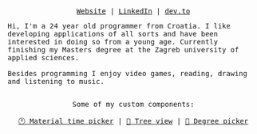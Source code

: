 <p align="center">
  <samp>
    <a href="https://matijanovosel.com">Website</a> |
    <a href="https://www.linkedin.com/in/matijanovosel">LinkedIn</a> |
    <a href="https://dev.to/matijanovosel">dev.to</a>
  </samp>
</p>
<samp>
  Hi, I'm a 24 year old programmer from Croatia. I like developing applications of all sorts and have been interested in doing so from a young age. Currently finishing my Masters degree at the Zagreb university of applied sciences.<br/><br />
  Besides programming I enjoy video games, reading, drawing and listening to music. <br /> <br />
</samp>
<p align="center">
  <samp>
    Some of my custom components: <br /> <br />
  </samp>
  <samp>
    <a href="https://github.com/MatijaNovosel/vue-material-time-picker">🕐 Material time picker</a> |
    <a href="https://github.com/MatijaNovosel/vue-tree-view">🌳 Tree view</a> |
    <a href="https://github.com/MatijaNovosel/vue-degree-picker">📐 Degree picker</a>
  </samp>
</div>

